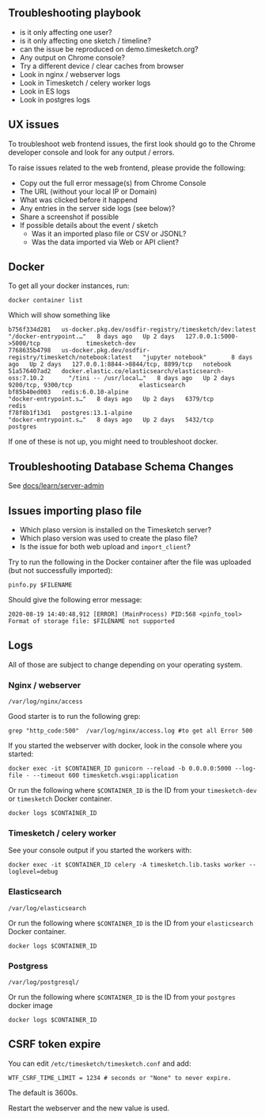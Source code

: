## Troubleshooting playbook

- is it only affecting one user?
- is it only affecting one sketch / timeline?
- can the issue be reproduced on demo.timesketch.org?
- Any output on Chrome console?
- Try a different device / clear caches from browser
- Look in nginx / webserver logs
- Look in Timesketch / celery worker logs
- Look in ES logs
- Look in postgres logs

## UX issues

To troubleshoot web frontend issues, the first look should go to the Chrome developer console and look for any output / errors.

To raise issues related to the web frontend, please provide the following:

- Copy out the full error message(s) from Chrome Console
- The URL (without your local IP or Domain)
- What was clicked before it happend
- Any entries in the server side logs (see below)?
- Share a screenshot if possible
- If possible details about the event / sketch
  - Was it an imported plaso file or CSV or JSONL?
  - Was the data imported via Web or API client? 

## Docker

To get all your docker instances, run:

```shell
docker container list
```

Which will show something like

```shell
b756f334d281   us-docker.pkg.dev/osdfir-registry/timesketch/dev:latest        "/docker-entrypoint.…"   8 days ago   Up 2 days   127.0.0.1:5000->5000/tcp             timesketch-dev
7768635b4798   us-docker.pkg.dev/osdfir-registry/timesketch/notebook:latest   "jupyter notebook"       8 days ago   Up 2 days   127.0.0.1:8844->8844/tcp, 8899/tcp   notebook
51a576407ad2   docker.elastic.co/elasticsearch/elasticsearch-oss:7.10.2       "/tini -- /usr/local…"   8 days ago   Up 2 days   9200/tcp, 9300/tcp                   elasticsearch
bf85b40ed003   redis:6.0.10-alpine                                            "docker-entrypoint.s…"   8 days ago   Up 2 days   6379/tcp                             redis
f78f8b1f13d1   postgres:13.1-alpine                                           "docker-entrypoint.s…"   8 days ago   Up 2 days   5432/tcp                             postgres
```

If one of these is not up, you might need to troubleshoot docker.

## Troubleshooting Database Schema Changes

See [docs/learn/server-admin](docs/learn/server-admin#troubleshooting-database-schema-changes)

## Issues importing plaso file

- Which plaso version is installed on the Timesketch server?
- Which plaso version was used to create the plaso file?
- Is the issue for both web upload and `import_client`?

Try to run the following in the Docker container after the file was uploaded (but not successfully imported):

```shell
pinfo.py $FILENAME
```

Should give the following error message:

```shell
2020-08-19 14:40:48,912 [ERROR] (MainProcess) PID:568 <pinfo_tool> Format of storage file: $FILENAME not supported
```

## Logs

All of those are subject to change depending on your operating system.

### Nginx / webserver

```shell
/var/log/nginx/access
```

Good starter is to run the following grep:

```shell
grep "http_code:500"  /var/log/nginx/access.log #to get all Error 500
```

If you started the webserver with docker, look in the console where you started:

```shell
docker exec -it $CONTAINER_ID gunicorn --reload -b 0.0.0.0:5000 --log-file - --timeout 600 timesketch.wsgi:application
```

Or run the following where `$CONTAINER_ID` is the ID from your `timesketch-dev` or `timesketch` Docker container.

```shell
docker logs $CONTAINER_ID
```

### Timesketch / celery worker

See your console output if you started the workers with:

```shell
docker exec -it $CONTAINER_ID celery -A timesketch.lib.tasks worker --loglevel=debug
```

### Elasticsearch

```shell
/var/log/elasticsearch
```

Or run the following where `$CONTAINER_ID` is the ID from your `elasticsearch` Docker container.

```shell
docker logs $CONTAINER_ID
```

### Postgress

```shell
/var/log/postgresql/
```

Or run the following where ```$CONTAINER_ID``` is the ID from your ```postgres``` docker image

```shell
docker logs $CONTAINER_ID
```

## CSRF token expire

You can edit ```/etc/timesketch/timesketch.conf``` and add:

```
WTF_CSRF_TIME_LIMIT = 1234 # seconds or "None" to never expire.
```

The default is 3600s.

Restart the webserver and the new value is used.
